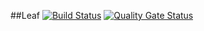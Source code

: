 ##Leaf
[![Build Status](https://travis-ci.com/leaf-app/leaf.svg?branch=master)](https://travis-ci.com/leaf-app/leaf)
[![Quality Gate Status](https://sonarcloud.io/api/project_badges/measure?project=leaf-app_leaf&metric=alert_status)](https://sonarcloud.io/dashboard?id=leaf-app_leaf)